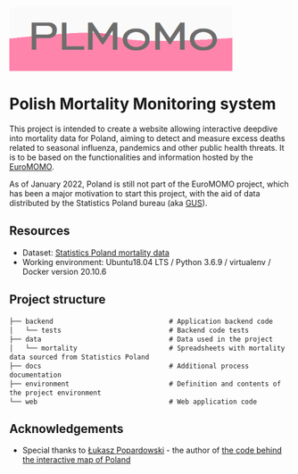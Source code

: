 <img src="web/static/images/logo.png" alt="drawing" width="400"/>

#  Polish Mortality Monitoring system

This project is intended to create a website allowing interactive deepdive into mortality data for Poland, aiming to detect and measure excess deaths related to seasonal influenza, pandemics and other public health threats. It is to be based on the functionalities and information hosted by the [EuroMOMO](https://www.euromomo.eu/). 

As of January 2022, Poland is still not part of the EuroMOMO project, which has been a major motivation to start this project, with the aid of data distributed by the Statistics Poland bureau (aka [GUS](https://stat.gov.pl/)).

## Resources

* Dataset: [Statistics Poland mortality data](https://stat.gov.pl/obszary-tematyczne/ludnosc/ludnosc/zgony-wedlug-tygodni,39,2.html)
* Working environment: Ubuntu18.04 LTS / Python 3.6.9 / virtualenv / Docker version 20.10.6

## Project structure

```
├── backend                             # Application backend code
│   └── tests                           # Backend code tests
├── data                                # Data used in the project
│   └── mortality                       # Spreadsheets with mortality data sourced from Statistics Poland
├── docs                                # Additional process documentation
├── environment                         # Definition and contents of the project environment
└── web                                 # Web application code

```

## Acknowledgements

* Special thanks to [Łukasz Popardowski](http://popardowski.pl/web/) - the author of [the code behind the interactive map of Poland](https://cssmapsplugin.com/get/poland/)
